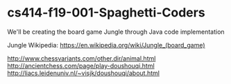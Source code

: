 # cs414-f19-001-Spaghetti-Coders

We'll be creating the board game Jungle through Java code implementation

Jungle Wikipedia: https://en.wikipedia.org/wiki/Jungle_(board_game)

http://www.chessvariants.com/other.dir/animal.html
http://ancientchess.com/page/play-doushouqi.html
http://liacs.leidenuniv.nl/~visjk/doushouqi/about.html
